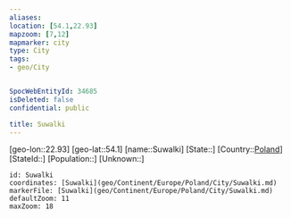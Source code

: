 ```yaml
---
aliases: 
location: [54.1,22.93]
mapzoom: [7,12] 
mapmarker: city 
type: City
tags:
- geo/City


SpocWebEntityId: 34685
isDeleted: false
confidential: public

title: Suwalki
---
```

[geo-lon::22.93]
[geo-lat::54.1]
[name::Suwalki]
[State::]
[Country::[Poland](geo/Continent/Europe/Poland.md)]
[StateId::]
[Population::]
[Unknown::]


```leaflet
id: Suwalki
coordinates: [Suwalki](geo/Continent/Europe/Poland/City/Suwalki.md)
markerFile: [Suwalki](geo/Continent/Europe/Poland/City/Suwalki.md)
defaultZoom: 11 
maxZoom: 18
```


